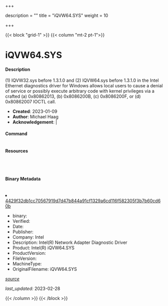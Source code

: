 +++

description = ""
title = "iQVW64.SYS"
weight = 10

+++


{{< block "grid-1" >}}
{{< column "mt-2 pt-1">}}


# iQVW64.SYS

#### Description

(1) IQVW32.sys before 1.3.1.0 and (2) IQVW64.sys before 1.3.1.0 in the Intel Ethernet diagnostics driver for Windows allows local users to cause a denial of service or possibly execute arbitrary code with kernel privileges via a crafted (a) 0x80862013, (b) 0x8086200B, (c) 0x8086200F, or (d) 0x80862007 IOCTL call.

- **Created**: 2023-01-09
- **Author**: Michael Haag
- **Acknowledgement**:  | [](https://twitter.com/)

#### Command

```

```

#### Resources
<br>

<br>


#### Binary Metadata
<br>



<li><a href="https://www.virustotal.com/gui/file/4429f32db1cc70567919d7d47b844a91cf1329a6cd116f582305f3b7b60cd60b">4429f32db1cc70567919d7d47b844a91cf1329a6cd116f582305f3b7b60cd60b</a></li>



- binary: 
- Verified: 
- Date: 
- Publisher: 
- Company: Intel
- Description: Intel(R) Network Adapter Diagnostic Driver
- Product: Intel(R) iQVW64.SYS
- ProductVersion: 
- FileVersion: 
- MachineType: 
- OriginalFilename: iQVW64.SYS

[*source*](https://github.com/magicsword-io/LOLDrivers/tree/main/yaml/iqvw64.sys.yml)

*last_updated:* 2023-02-28


{{< /column >}}
{{< /block >}}
